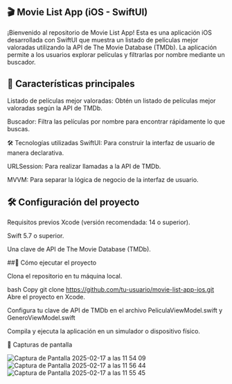 ## 🎬 Movie List App (iOS - SwiftUI)

¡Bienvenido al repositorio de Movie List App! Esta es una aplicación iOS desarrollada con SwiftUI que muestra un listado de películas mejor valoradas utilizando la API de The Movie Database (TMDb). La aplicación permite a los usuarios explorar películas y filtrarlas por nombre mediante un buscador.

## 📱 Características principales
Listado de películas mejor valoradas: Obtén un listado de películas mejor valoradas según la API de TMDb.

Buscador: Filtra las películas por nombre para encontrar rápidamente lo que buscas.


🛠 Tecnologías utilizadas
SwiftUI: Para construir la interfaz de usuario de manera declarativa.

URLSession: Para realizar llamadas a la API de TMDb.

MVVM: Para separar la lógica de negocio de la interfaz de usuario.

## 🛠 Configuración del proyecto

Requisitos previos
Xcode (versión recomendada: 14 o superior).

Swift 5.7 o superior.

Una clave de API de The Movie Database (TMDb).

##🚀 Cómo ejecutar el proyecto

Clona el repositorio en tu máquina local.

bash
Copy
git clone https://github.com/tu-usuario/movie-list-app-ios.git
Abre el proyecto en Xcode.

Configura tu clave de API de TMDb en el archivo PeliculaViewModel.swift y GeneroViewModel.swift

Compila y ejecuta la aplicación en un simulador o dispositivo físico.

📸 Capturas de pantalla

![Captura de Pantalla 2025-02-17 a las 11 54 09](https://github.com/user-attachments/assets/7c639153-6523-461e-9f63-4b5ec352bf2a)
![Captura de Pantalla 2025-02-17 a las 11 56 44](https://github.com/user-attachments/assets/012e1ed5-3e4f-44cb-94c5-161c71b7642c)
![Captura de Pantalla 2025-02-17 a las 11 55 45](https://github.com/user-attachments/assets/c6a58e11-813b-4c0c-ba77-434591fff219)



